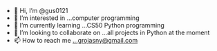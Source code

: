 - 👋 Hi, I’m @gus0121
- 👀 I’m interested in ...computer programming    
- 🌱 I’m currently learning ...CS50 Python programming
- 💞️ I’m looking to collaborate on ...all projects in Python at the moment
- 📫 How to reach me ...grojasny@gmail.com

<!---
gus0121/gus0121 is a ✨ special ✨ repository because its `README.md` (this file) appears on your GitHub profile.
You can click the Preview link to take a look at your changes.
--->
